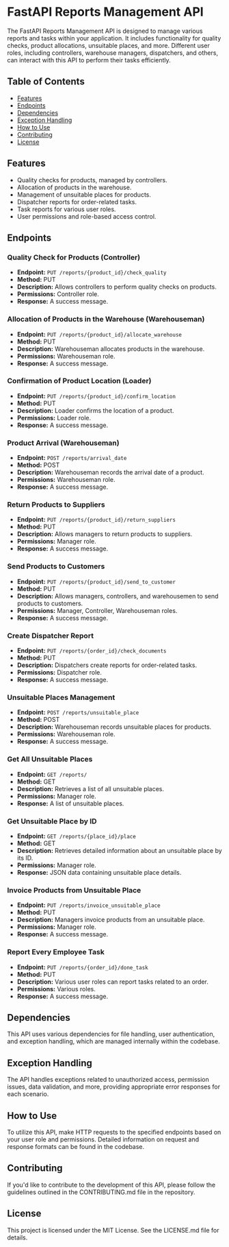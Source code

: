 # FastAPI Reports Management API

The FastAPI Reports Management API is designed to manage various reports and tasks within your application. It includes functionality for quality checks, product allocations, unsuitable places, and more. Different user roles, including controllers, warehouse managers, dispatchers, and others, can interact with this API to perform their tasks efficiently.

## Table of Contents

- [Features](#features)
- [Endpoints](#endpoints)
- [Dependencies](#dependencies)
- [Exception Handling](#exception-handling)
- [How to Use](#how-to-use)
- [Contributing](#contributing)
- [License](#license)

## Features

- Quality checks for products, managed by controllers.
- Allocation of products in the warehouse.
- Management of unsuitable places for products.
- Dispatcher reports for order-related tasks.
- Task reports for various user roles.
- User permissions and role-based access control.

## Endpoints

### Quality Check for Products (Controller)

- **Endpoint:** `PUT /reports/{product_id}/check_quality`
- **Method:** PUT
- **Description:** Allows controllers to perform quality checks on products.
- **Permissions:** Controller role.
- **Response:** A success message.

### Allocation of Products in the Warehouse (Warehouseman)

- **Endpoint:** `PUT /reports/{product_id}/allocate_warehouse`
- **Method:** PUT
- **Description:** Warehouseman allocates products in the warehouse.
- **Permissions:** Warehouseman role.
- **Response:** A success message.

### Confirmation of Product Location (Loader)

- **Endpoint:** `PUT /reports/{product_id}/confirm_location`
- **Method:** PUT
- **Description:** Loader confirms the location of a product.
- **Permissions:** Loader role.
- **Response:** A success message.

### Product Arrival (Warehouseman)

- **Endpoint:** `POST /reports/arrival_date`
- **Method:** POST
- **Description:** Warehouseman records the arrival date of a product.
- **Permissions:** Warehouseman role.
- **Response:** A success message.

### Return Products to Suppliers

- **Endpoint:** `PUT /reports/{product_id}/return_suppliers`
- **Method:** PUT
- **Description:** Allows managers to return products to suppliers.
- **Permissions:** Manager role.
- **Response:** A success message.

### Send Products to Customers

- **Endpoint:** `PUT /reports/{product_id}/send_to_customer`
- **Method:** PUT
- **Description:** Allows managers, controllers, and warehousemen to send products to customers.
- **Permissions:** Manager, Controller, Warehouseman roles.
- **Response:** A success message.

### Create Dispatcher Report

- **Endpoint:** `PUT /reports/{order_id}/check_documents`
- **Method:** PUT
- **Description:** Dispatchers create reports for order-related tasks.
- **Permissions:** Dispatcher role.
- **Response:** A success message.

### Unsuitable Places Management

- **Endpoint:** `POST /reports/unsuitable_place`
- **Method:** POST
- **Description:** Warehouseman records unsuitable places for products.
- **Permissions:** Warehouseman role.
- **Response:** A success message.

### Get All Unsuitable Places

- **Endpoint:** `GET /reports/`
- **Method:** GET
- **Description:** Retrieves a list of all unsuitable places.
- **Permissions:** Manager role.
- **Response:** A list of unsuitable places.

### Get Unsuitable Place by ID

- **Endpoint:** `GET /reports/{place_id}/place`
- **Method:** GET
- **Description:** Retrieves detailed information about an unsuitable place by its ID.
- **Permissions:** Manager role.
- **Response:** JSON data containing unsuitable place details.

### Invoice Products from Unsuitable Place

- **Endpoint:** `PUT /reports/invoice_unsuitable_place`
- **Method:** PUT
- **Description:** Managers invoice products from an unsuitable place.
- **Permissions:** Manager role.
- **Response:** A success message.

### Report Every Employee Task

- **Endpoint:** `PUT /reports/{order_id}/done_task`
- **Method:** PUT
- **Description:** Various user roles can report tasks related to an order.
- **Permissions:** Various roles.
- **Response:** A success message.

## Dependencies

This API uses various dependencies for file handling, user authentication, and exception handling, which are managed internally within the codebase.

## Exception Handling

The API handles exceptions related to unauthorized access, permission issues, data validation, and more, providing appropriate error responses for each scenario.

## How to Use

To utilize this API, make HTTP requests to the specified endpoints based on your user role and permissions. Detailed information on request and response formats can be found in the codebase.

## Contributing

If you'd like to contribute to the development of this API, please follow the guidelines outlined in the CONTRIBUTING.md file in the repository.

## License

This project is licensed under the MIT License. See the LICENSE.md file for details.
